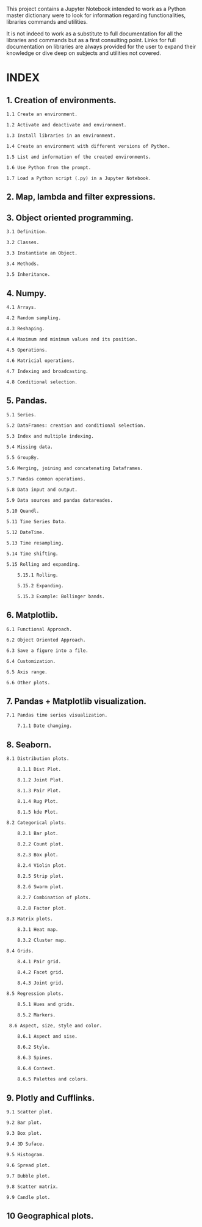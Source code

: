 This project contains a Jupyter Notebook intended to work as a Python master dictionary were to look for information regarding functionalities, libraries commands and utilities.

It is not indeed to work as a substitute to full documentation for all the libraries and commands but as a first consulting point. Links for full documentation on libraries are always provided for the user to expand their knowledge or dive deep on subjects and utilities not covered.

# INDEX

## 1. Creation of environments.

    1.1 Create an environment.
  
    1.2 Activate and deactivate and environment.
  
    1.3 Install libraries in an environment.
  
    1.4 Create an environment with different versions of Python.
  
    1.5 List and information of the created environments.
  
    1.6 Use Python from the prompt.
  
    1.7 Load a Python script (.py) in a Jupyter Notebook.
    
## 2. Map, lambda and filter expressions.

## 3. Object oriented programming.

    3.1 Definition.
    
    3.2 Classes.
    
    3.3 Instantiate an Object.
    
    3.4 Methods.
    
    3.5 Inheritance.
    
## 4. Numpy.

    4.1 Arrays.
    
    4.2 Random sampling.
    
    4.3 Reshaping.
    
    4.4 Maximum and minimum values and its position.
    
    4.5 Operations.
    
    4.6 Matricial operations.
    
    4.7 Indexing and broadcasting.
    
    4.8 Conditional selection.
    
## 5. Pandas.

    5.1 Series.
    
    5.2 DataFrames: creation and conditional selection.
    
    5.3 Index and multiple indexing.
    
    5.4 Missing data.
    
    5.5 GroupBy.
    
    5.6 Merging, joining and concatenating Dataframes.
    
    5.7 Pandas common operations.
    
    5.8 Data input and output.
    
    5.9 Data sources and pandas datareades.
    
    5.10 Quandl.
    
    5.11 Time Series Data.
    
    5.12 DateTime.
    
    5.13 Time resampling.
    
    5.14 Time shifting.
    
    5.15 Rolling and expanding.
    
        5.15.1 Rolling.
        
        5.15.2 Expanding.
        
        5.15.3 Example: Bollinger bands.
        
## 6. Matplotlib.

    6.1 Functional Approach.
    
    6.2 Object Oriented Approach.
    
    6.3 Save a figure into a file.
    
    6.4 Customization.
    
    6.5 Axis range.
    
    6.6 Other plots.
    
## 7. Pandas + Matplotlib visualization.

    7.1 Pandas time series visualization.
        
        7.1.1 Date changing.
        
## 8. Seaborn.

    8.1 Distribution plots.
    
        8.1.1 Dist Plot.
        
        8.1.2 Joint Plot.
        
        8.1.3 Pair Plot.
        
        8.1.4 Rug Plot.
        
        8.1.5 kde Plot.
        
    8.2 Categorical plots.
    
        8.2.1 Bar plot.
        
        8.2.2 Count plot.
        
        8.2.3 Box plot.
        
        8.2.4 Violin plot.
        
        8.2.5 Strip plot.
        
        8.2.6 Swarm plot.
        
        8.2.7 Combination of plots.
        
        8.2.8 Factor plot.
        
    8.3 Matrix plots.
    
        8.3.1 Heat map.
        
        8.3.2 Cluster map.
        
    8.4 Grids.
    
        8.4.1 Pair grid.
        
        8.4.2 Facet grid.
        
        8.4.3 Joint grid.
        
    8.5 Regression plots.
        
        8.5.1 Hues and grids.
        
        8.5.2 Markers.
        
     8.6 Aspect, size, style and color.
     
        8.6.1 Aspect and sise.
        
        8.6.2 Style.
        
        8.6.3 Spines.
        
        8.6.4 Context.
        
        8.6.5 Palettes and colors.
        
## 9. Plotly and Cufflinks.

    9.1 Scatter plot.
    
    9.2 Bar plot.
    
    9.3 Box plot.
    
    9.4 3D Suface.
    
    9.5 Histogram.
    
    9.6 Spread plot.
    
    9.7 Bubble plot.
    
    9.8 Scatter matrix.
    
    9.9 Candle plot.
    
## 10 Geographical plots.
